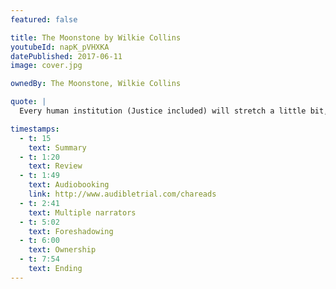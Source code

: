 ```yaml
---
featured: false

title: The Moonstone by Wilkie Collins
youtubeId: napK_pVHXKA
datePublished: 2017-06-11
image: cover.jpg

ownedBy: The Moonstone, Wilkie Collins

quote: |
  Every human institution (Justice included) will stretch a little bit, if only you pull it the right way

timestamps:
  - t: 15
    text: Summary
  - t: 1:20
    text: Review
  - t: 1:49
    text: Audiobooking
    link: http://www.audibletrial.com/chareads
  - t: 2:41
    text: Multiple narrators
  - t: 5:02
    text: Foreshadowing
  - t: 6:00
    text: Ownership
  - t: 7:54
    text: Ending
---
```

